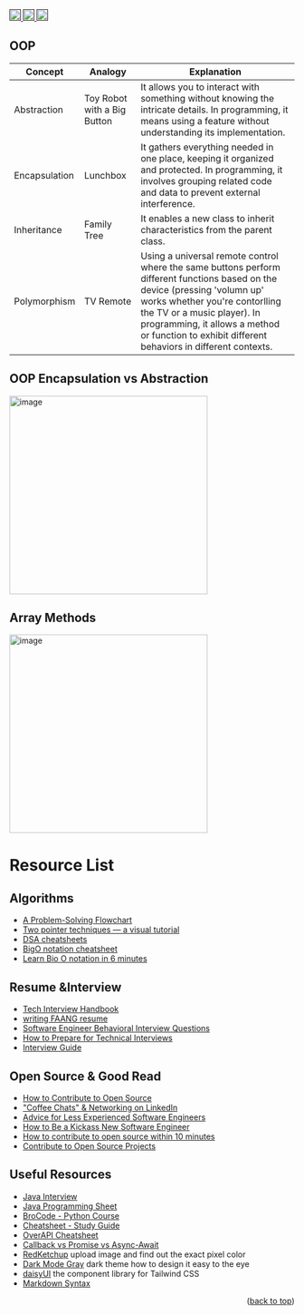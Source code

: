 <!-- <a href="">
<img src="https://hits.seeyoufarm.com/api/count/incr/badge.svg?url=https%3A%2F%2Fgithub.com%2F{ht-l1}1212%2Fhit-counter" />
</a> -->

<a href="">
<img height=20 src="https://img.shields.io/badge/-LeetCode-FFA116?style=for-the-badge&logo=LeetCode&logoColor=black" />
</a>

<a href="">
  <img height=20 src="https://img.shields.io/badge/Codewars-B1361E?style=for-the-badge&logo=Codewars&logoColor=white" />
</a>

<a href="">
  <img height=20 src="https://www.codewars.com/users/ht-l1/badges/micro" />
</a>

## OOP

| Concept       | Analogy                         | Explanation                                                                                                                                                               |
|---------------|---------------------------------|---------------------------------------------------------------------------------------------------------------------------------------------------------------------------|
| Abstraction   | Toy Robot with a Big Button      | It allows you to interact with something without knowing the intricate details. In programming, it means using a feature without understanding its implementation.              |
| Encapsulation | Lunchbox                        | It gathers everything needed in one place, keeping it organized and protected. In programming, it involves grouping related code and data to prevent external interference.  |
| Inheritance   | Family Tree                     | It enables a new class to inherit characteristics from the parent class.                |
| Polymorphism  | TV Remote                       | Using a universal remote control where the same buttons perform different functions based on the device (pressing 'volumn up' works whether you're contorlling the TV or a music player). In programming, it allows a method or function to exhibit different behaviors in different contexts. |

## OOP Encapsulation vs Abstraction
<img src="https://github.com/ht-l1/coding-practice/assets/106502799/51784e82-f77b-445d-8f77-136d398455ed" alt="image" width="350"/>

## Array Methods
<img src="https://github.com/ht-l1/coding-practice/assets/106502799/d803f614-de71-4b77-92a5-9a1bf23a67f9" alt="image" width="350"/>

# Resource List

## Algorithms
- [A Problem-Solving Flowchart](https://www.crackingthecodinginterview.com/uploads/6/5/2/8/6528028/cracking_the_coding_skills_-_v6.pdf)
- [Two pointer techniques — a visual tutorial](https://medium.com/@klintcho/two-pointer-techniques-a-visual-tutorial-9ce2d36a15ed)
- [DSA cheatsheets](https://www.techinterviewhandbook.org/algorithms/study-cheatsheet/)
- [BigO notation cheatsheet](https://salmaeng71.medium.com/big-o-notation-cheat-sheet-4a7e5632c93e)
- [Learn Bio O notation in 6 minutes](https://www.youtube.com/watch?v=XMUe3zFhM5c&list=PLZPZq0r_RZON1eaqfafTnEexRzuHbfZX8&index=8&ab_channel=BroCode)

## Resume &Interview
- [Tech Interview Handbook](https://www.techinterviewhandbook.org/software-engineering-interview-guide/)
- [writing FAANG resume](https://www.techinterviewhandbook.org/resume/)
- [Software Engineer Behavioral Interview Questions](https://www.techinterviewhandbook.org/behavioral-interview-questions/)
- [How to Prepare for Technical Interviews](https://cs50.harvard.edu/x/2023/prepare/)
- [Interview Guide](https://interviewguide.dev/)

## Open Source & Good Read
- [How to Contribute to Open Source](https://opensource.guide/how-to-contribute/)
- ["Coffee Chats"​ & Networking on LinkedIn](https://www.linkedin.com/pulse/beginners-guide-coffee-chats-networking-linkedin-rebecca-mclaren/)
- [Advice for Less Experienced Software Engineers](https://blog.pragmaticengineer.com/advice-for-junior-software-engineers/)
- [How to Be a Kickass New Software Engineer](https://www.linkedin.com/pulse/how-kickass-new-software-engineer-raymond-gan/?ref=blog.pragmaticengineer.com)
- [How to contribute to open source within 10 minutes](https://www.youtube.com/watch?v=8B_JWf7pG20&ab_channel=EddieJaoude)
- [Contribute to Open Source Projects](https://www.freecodecamp.org/news/how-to-contribute-to-open-source-projects-beginners-guide/)

## Useful Resources
- [Java Interview](https://hr.elprimo.net/most-asked-java-interview-100-qa-pdf/)
- [Java Programming Sheet](https://introcs.cs.princeton.edu/java/11cheatsheet/)
- [BroCode - Python Course](https://www.youtube.com/watch?app=desktop&v=XKHEtdqhLK8-&t=12312s&ab_channel=BroCode)
- [Cheatsheet - Study Guide](https://leetcode.com/discuss/study-guide/2122306/Python-Cheat-Sheet-for-Leetcode)
- [OverAPI Cheatsheet](https://overapi.com/python)
- [Callback vs Promise vs Async-Await](https://medium.com/@anny.huynh32/callbacks-vs-promises-vs-async-await-a66668d44c7b)
- [RedKetchup](https://redketchup.io/color-picker) upload image and find out the exact pixel color
- [Dark Mode Gray](https://blog.karenying.com/posts/50-shades-of-dark-mode-gray) dark theme how to design it easy to the eye
- [daisyUI](https://daisyui.com/) the component library for Tailwind CSS
- [Markdown Syntax](https://docs.github.com/en/get-started/writing-on-github/getting-started-with-writing-and-formatting-on-github/basic-writing-and-formatting-syntax)

<p align="right">(<a href="#Algorithms">back to top</a>)</p>
